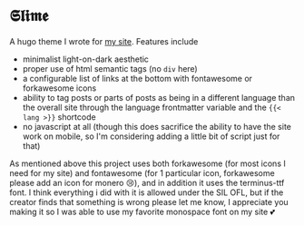 # 𝕾𝖑𝖎𝖒𝖊
A hugo theme I wrote for [my site](https://xn--mp1a366c.xyz). Features include
- minimalist light-on-dark aesthetic
- proper use of html semantic tags (no `div` here)
- a configurable list of links at the bottom with fontawesome or forkawesome icons
- ability to tag posts or parts of posts as being in a different language than the overall site through the language frontmatter variable and the `{{< lang >}}` shortcode
- no javascript at all (though this does sacrifice the ability to have the site work on mobile, so I'm considering adding a little bit of script just for that)

As mentioned above this project uses both forkawesome (for most icons I need for my site) and fontawesome (for 1 particular icon, forkawesome please add an icon for monero 😢), and in addition it uses the terminus-ttf font. I think everything i did with it is allowed under the SIL OFL, but if the creator finds that something is wrong please let me know, I appreciate you making it so I was able to use my favorite monospace font on my site 💕

